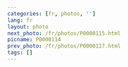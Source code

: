 ```yaml
---
categories: [fr, photos, '']
lang: fr
layout: photo
next_photo: /fr/photos/P0000115.html
picname: P0000114
prev_photo: /fr/photos/P0000117.html
tags: []
---
```

